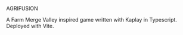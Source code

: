 AGRIFUSION

A Farm Merge Valley inspired game written with Kaplay in Typescript. Deployed with Vite.
